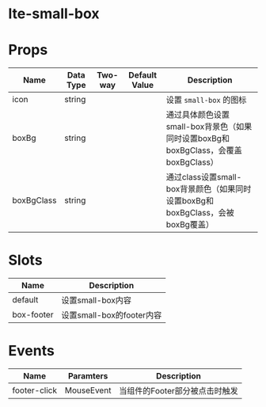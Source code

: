 # lte-small-box

# Props

| Name | Data Type |  Two-way | Default Value | Description |
| --- | --- | --- | --- | --- |
| icon | string | | | 设置 `small-box` 的图标 |
| boxBg | string | | | 通过具体颜色设置small-box背景色（如果同时设置boxBg和boxBgClass，会覆盖boxBgClass） |
| boxBgClass | string | | | 通过class设置small-box背景颜色（如果同时设置boxBg和boxBgClass，会被boxBg覆盖） |

# Slots

| Name | Description |
| --- | --- |
| default | 设置small-box内容 |
| box-footer | 设置small-box的footer内容 |


# Events

| Name | Paramters | Description |
| --- | --- | --- |
| footer-click | MouseEvent | 当组件的Footer部分被点击时触发 |
